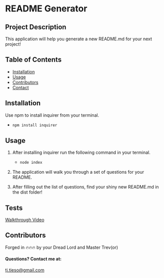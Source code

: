 # README Generator

## Project Description

This application will help you generate a new README.md for your next project!

## Table of Contents

- [Installation](#installation)
- [Usage](#usage)
- [Contributors](#contributors)
- [Contact](#contact)

## Installation

Use npm to install inquirer from your terminal.

- ```bash
  npm install inquirer
  ```

## Usage

1. After installing inquirer run the following command in your terminal.

   - ```bash
     node index
     ```

2. The application will walk you through a set of questions for your README.

3. After filling out the list of questions, find your shiny new README.md in the dist folder!

## Tests

[Walkthrough Video](https://drive.google.com/file/d/17i59YApllMwVv7bWPU6QLOLQgDuC_PTU/view)

<!-- insert screencastify link -->

## Contributors

Forged in 🔥🔥🔥 by your Dread Lord and Master Trev(or)

#### Questions? Contact me at:

tj.tieso@gmail.com
